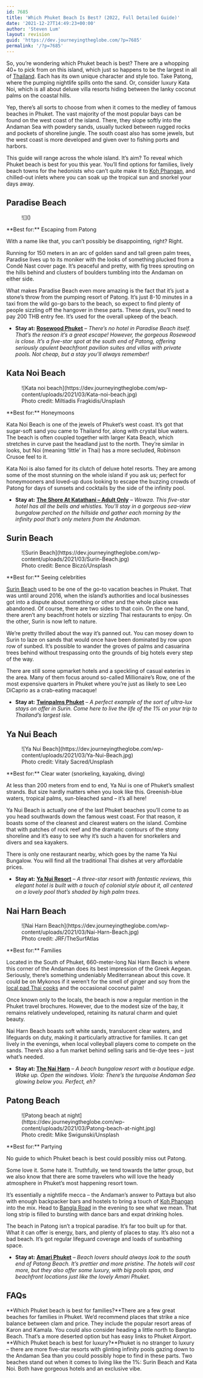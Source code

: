 ```yaml
---
id: 7685
title: 'Which Phuket Beach Is Best? (2022, Full Detailed Guide)'
date: '2021-12-27T14:49:23+00:00'
author: 'Steven Lum'
layout: revision
guid: 'https://dev.journeyingtheglobe.com/?p=7685'
permalink: '/?p=7685'
---
```


So, you’re wondering which Phuket beach is best? There are a whopping 40+ to pick from on this island, which just so happens to be the largest in all of [Thailand](https://dev.journeyingtheglobe.com/why-is-thailand-called-the-land-of-smiles/). Each has its own unique character and style too. Take Patong, where the pumping nightlife spills onto the sand. Or, consider luxury Kata Noi, which is all about deluxe villa resorts hiding between the lanky coconut palms on the coastal hills.

Yep, there’s all sorts to choose from when it comes to the medley of famous beaches in Phuket. The vast majority of the most popular bays can be found on the west coast of the island. There, they slope softly into the Andaman Sea with powdery sands, usually tucked between rugged rocks and pockets of shoreline jungle. The south coast also has some jewels, but the west coast is more developed and given over to fishing ports and harbors.

This guide will range across the whole island. It’s aim? To reveal which Phuket beach is best for you this year. You’ll find options for families, lively beach towns for the hedonists who can’t quite make it to [Koh Phangan](https://dev.journeyingtheglobe.com/is-koh-phangan-worth-visiting/), and chilled-out inlets where you can soak up the tropical sun and snorkel your days away.

## <span data-preserver-spaces="true">Paradise Beach</span>

<figure class="wp-block-image size-large">![]()</figure>**Best for:** Escaping from Patong

With a name like that, you can’t possibly be disappointing, right? Right.

<span data-preserver-spaces="true">Running for 150 meters in an arc of golden sand and tall green palm trees, Paradise lives up to its moniker with the looks of something plucked from a Condé Nast</span> <span data-preserver-spaces="true">cover page. It’s peaceful and pretty, with fig trees sprouting on the hills behind and clusters of boulders tumbling into the Andaman on either side. </span>

What makes Paradise Beach even more amazing is the fact that it’s just a stone’s throw from the pumping resort of Patong. It’s just 8-10 minutes in a taxi from the wild go-go bars to the beach, so expect to find plenty of people sizzling off the hangover in these parts. These days, you’ll need to pay 200 THB entry fee. It’s used for the overall upkeep of the beach.

- **Stay at:** **<span style="text-decoration: underline;">[Rosewood Phuket](https://www.booking.com/hotel/th/rosewood-phuket.en.html?aid=2136884&no_rooms=1&group_adults=2)</span>** – *There’s no hotel in Paradise Beach itself. That’s the reason it’s a great escape! However, the gorgeous Rosewood is close. It’s a five-star spot at the south end of Patong, offering seriously opulent beachfront pavilion suites and villas with private pools. Not cheap, but a stay you’ll always remember!*

## Kata Noi Beach

<figure class="wp-block-image size-large">![Kata noi beach](https://dev.journeyingtheglobe.com/wp-content/uploads/2021/03/Kata-noi-beach.jpg)<figcaption>Photo credit:  
Miltiadis Fragkidis/Unsplash</figcaption></figure>**Best for:** Honeymoons

Kata Noi Beach is one of the jewels of Phuket’s west coast. It’s got that sugar-soft sand you came to Thailand for, along with crystal blue waters. The beach is often coupled together with larger Kata Beach, which stretches in curve past the headland just to the north. They’re similar in looks, but Noi (meaning ‘little’ in Thai) has a more secluded, Robinson Crusoe feel to it.

Kata Noi is also famed for its clutch of deluxe hotel resorts. They are among some of the most stunning on the whole island if you ask us; perfect for honeymooners and loved-up duos looking to escape the buzzing crowds of Patong for days of sunsets and cocktails by the side of the infinity pool.

- **Stay at:** **<span style="text-decoration: underline;">[The Shore At Katathani – Adult Only](https://www.booking.com/hotel/th/the-shore-at-katathani.en.html?aid=2136884&no_rooms=1&group_adults=2)</span>** – *Wowza. This five-star hotel has all the bells and whistles. You’ll stay in a gorgeous sea-view bungalow perched on the hillside and gather each morning by the infinity pool that’s only meters from the Andaman.*

## Surin Beach

<figure class="wp-block-image size-large">![Surin Beach](https://dev.journeyingtheglobe.com/wp-content/uploads/2021/03/Surin-Beach.jpg)<figcaption>Photo credit:  
Bence Biczó/Unsplash</figcaption></figure>**Best for:** Seeing celebrities

[Surin Beach](https://thethaiger.com/hot-news/tourism/vendors-flock-back-to-phukets-surin-beach) used to be one of the go-to vacation beaches in Phuket. That was until around 2016, when the island’s authorities and local businesses got into a dispute about something or other and the whole place was abandoned. Of course, there are two sides to that coin. On the one hand, there aren’t any beachfront hotels or sizzling Thai restaurants to enjoy. On the other, Surin is now left to nature.

We’re pretty thrilled about the way it’s panned out. You can mosey down to Surin to laze on sands that would once have been dominated by row upon row of sunbed. It’s possible to wander the groves of palms and casuarina trees behind without trespassing onto the grounds of big hotels every step of the way.

There are still some upmarket hotels and a speckling of casual eateries in the area. Many of them focus around so-called Millionaire’s Row, one of the most expensive quarters in Phuket where you’re just as likely to see Leo DiCaprio as a crab-eating macaque!

- **Stay at:** **<span style="text-decoration: underline;">[Twinpalms Phuket](https://www.booking.com/hotel/th/twinpalms-phuket.en.html?aid=2136884&no_rooms=1&group_adults=2)</span>** – *A perfect example of the sort of ultra-lux stays on offer in Surin. Come here to live the life of the 1% on your trip to Thailand’s largest isle.*

## Ya Nui Beach

<figure class="wp-block-image size-large">![Ya Nui Beach](https://dev.journeyingtheglobe.com/wp-content/uploads/2021/03/Ya-Nui-Beach.jpg)<figcaption>Photo credit:  
Vitaly Sacred/Unsplash</figcaption></figure>**Best for:** Clear water (snorkeling, kayaking, diving)

At less than 200 meters from end to end, Ya Nui is one of Phuket’s smallest strands. But size hardly matters when you look like this. Greenish-blue waters, tropical palms, sun-bleached sand – it’s all here!

Ya Nui Beach is actually one of the last Phuket beaches you’ll come to as you head southwards down the famous west coast. For that reason, it boasts some of the cleanest and clearest waters on the island. Combine that with patches of rock reef and the dramatic contours of the stony shoreline and it’s easy to see why it’s such a haven for snorkelers and divers and sea kayakers.

There is only one restaurant nearby, which goes by the name Ya Nui Bungalow. You will find all the traditional Thai dishes at very affordable prices.

- **Stay at:**  **<span style="text-decoration: underline;">[Ya Nui Resort](https://www.booking.com/hotel/th/ya-nui-resort.en.html?aid=2136884&no_rooms=1&group_adults=2)</span>** – *A three-star resort with fantastic reviews, this elegant hotel is built with a touch of colonial style about it, all centered on a lovely pool that’s shaded by high palm trees.*

## <span data-preserver-spaces="true">Nai Harn Beach</span>

<figure class="wp-block-image size-large">![Nai Harn Beach](https://dev.journeyingtheglobe.com/wp-content/uploads/2021/03/Nai-Harn-Beach.jpg)<figcaption>Photo credit: JRF/TheSurfAtlas</figcaption></figure>**Best for:** Families

<span data-preserver-spaces="true">Located in the South of Phuket, 660-meter-long Nai Harn Beach is where this corner of the Andaman does its best impression of the Greek Aegean. Seriously, there’s something undeniably Mediterranean about this cove. It could be on Mykonos if it weren’t for the smell of ginger and soy from the [local pad Thai cooks](https://dev.journeyingtheglobe.com/thailand-food-culture/) and the occasional coconut palm!</span>

<span data-preserver-spaces="true">Once known only to the locals, the beach is now a regular mention in the Phuket travel brochures. However, due to the modest size of the bay, it remains relatively undeveloped, retaining its natural charm and quiet beauty. </span>

<span data-preserver-spaces="true">Nai Harn Beach boasts soft white sands, translucent clear waters, and lifeguards on duty, making it particularly attractive for families.</span> It can get lively in the evenings, when local volleyball players come to compete on the sands. There’s also a fun market behind selling saris and tie-dye tees – just what’s needed.

- **Stay at: <span style="text-decoration: underline;">[The Nai Harn](https://www.booking.com/hotel/th/the-nai-harn.en.html?aid=2136884&no_rooms=1&group_adults=2)</span>** – *A beach bungalow resort with a boutique edge. Wake up. Open the windows. Viola: There’s the turquoise Andaman Sea glowing below you. Perfect, eh?*

## Patong Beach

<figure class="wp-block-image size-large">![Patong beach at night](https://dev.journeyingtheglobe.com/wp-content/uploads/2021/03/Patong-beach-at-night.jpg)<figcaption>Photo credit:  
Mike Swigunski/Unsplash</figcaption></figure>**Best for:** Partying

No guide to which Phuket beach is best could possibly miss out Patong.

Some love it. Some hate it. Truthfully, we tend towards the latter group, but we also know that there are some travelers who will love the heady atmosphere in Phuket’s most happening resort town.

It’s essentially a nightlife mecca – the Andaman’s answer to Pattaya but also with enough backpacker bars and hostels to bring a touch of [Koh Phangan ](https://dev.journeyingtheglobe.com/koh-phangan-full-moon-party/)into the mix. Head to [Bangla Road](https://www.youtube.com/watch?v=jAPg3She_PI&ab_channel=Bangkok112) in the evening to see what we mean. That long strip is filled to bursting with dance bars and expat drinking holes.

The beach in Patong isn’t a tropical paradise. It’s far too built up for that. What it can offer is energy, bars, and plenty of places to stay. It’s also not a bad beach. It’s got regular lifeguard coverage and loads of sunbathing space.

- **Stay at:** <span style="text-decoration: underline;">**[Amari Phuket](https://www.booking.com/hotel/th/amari-coral-beach-resort-spa.en.html?aid=2136884&no_rooms=1&group_adults=2)**</span> – *Beach lovers should always look to the south end of Patong Beach. It’s prettier and more pristine. The hotels will cost more, but they also offer some luxury, with big pools spas, and beachfront locations just like the lovely Amari Phuket.*

## FAQs

<div class="schema-faq wp-block-yoast-faq-block"><div class="schema-faq-section" id="faq-question-1639460459994">**Which Phuket beach is best for families?**There are a few great beaches for families in Phuket. We’d recommend places that strike a nice balance between clam and price. They include the popular resort areas of Karon and Kamala. You could also consider heading a little north to Bangtao Beach. That’s a more deserted option but has easy links to Phuket Airport.

 </div><div class="schema-faq-section" id="faq-question-1639460468943">**Which Phuket beach is best for luxury?**Phuket is no stranger to luxury – there are more five-star resorts with glinting infinity pools gazing down to the Andaman Sea than you could possibly hope to find in these parts. Two beaches stand out when it comes to living like the 1%: Surin Beach and Kata Noi. Both have gorgeous hotels and an exclusive vibe.

 </div> </div>